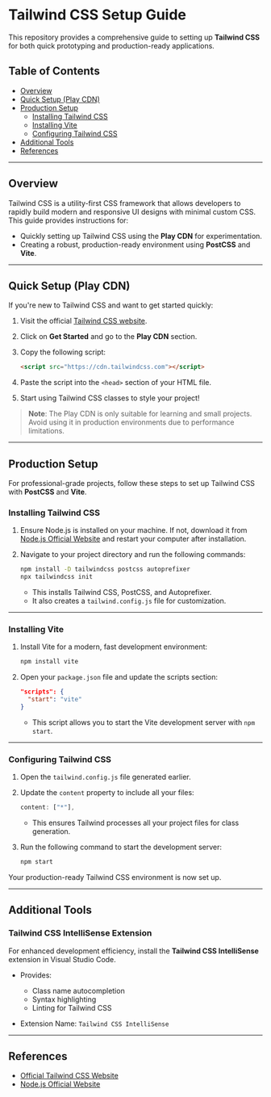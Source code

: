 # Tailwind CSS Setup Guide

This repository provides a comprehensive guide to setting up **Tailwind CSS** for both quick prototyping and production-ready applications.

## Table of Contents

- [Overview](#overview)
- [Quick Setup (Play CDN)](#quick-setup-play-cdn)
- [Production Setup](#production-setup)
  - [Installing Tailwind CSS](#installing-tailwind-css)
  - [Installing Vite](#installing-vite)
  - [Configuring Tailwind CSS](#configuring-tailwind-css)
- [Additional Tools](#additional-tools)
- [References](#references)

---

## Overview

Tailwind CSS is a utility-first CSS framework that allows developers to rapidly build modern and responsive UI designs with minimal custom CSS. This guide provides instructions for:

- Quickly setting up Tailwind CSS using the **Play CDN** for experimentation.
- Creating a robust, production-ready environment using **PostCSS** and **Vite**.

---

## Quick Setup (Play CDN)

If you're new to Tailwind CSS and want to get started quickly:

1. Visit the official [Tailwind CSS website](https://tailwindcss.com/).
2. Click on **Get Started** and go to the **Play CDN** section.
3. Copy the following script:

   ```html
   <script src="https://cdn.tailwindcss.com"></script>
   ```

4. Paste the script into the `<head>` section of your HTML file.
5. Start using Tailwind CSS classes to style your project!

> **Note**: The Play CDN is only suitable for learning and small projects. Avoid using it in production environments due to performance limitations.

---

## Production Setup

For professional-grade projects, follow these steps to set up Tailwind CSS with **PostCSS** and **Vite**.

### Installing Tailwind CSS

1. Ensure Node.js is installed on your machine. If not, download it from [Node.js Official Website](https://nodejs.org/) and restart your computer after installation.

2. Navigate to your project directory and run the following commands:

   ```bash
   npm install -D tailwindcss postcss autoprefixer
   npx tailwindcss init
   ```

   - This installs Tailwind CSS, PostCSS, and Autoprefixer.
   - It also creates a `tailwind.config.js` file for customization.

---

### Installing Vite

1. Install Vite for a modern, fast development environment:

   ```bash
   npm install vite
   ```

2. Open your `package.json` file and update the scripts section:

   ```json
   "scripts": {
     "start": "vite"
   }
   ```

   - This script allows you to start the Vite development server with `npm start`.

---

### Configuring Tailwind CSS

1. Open the `tailwind.config.js` file generated earlier.
2. Update the `content` property to include all your files:

   ```javascript
   content: ["*"],
   ```

   - This ensures Tailwind processes all your project files for class generation.

3. Run the following command to start the development server:

   ```bash
   npm start
   ```

Your production-ready Tailwind CSS environment is now set up.

---

## Additional Tools

### Tailwind CSS IntelliSense Extension

For enhanced development efficiency, install the **Tailwind CSS IntelliSense** extension in Visual Studio Code.

- Provides:

  - Class name autocompletion
  - Syntax highlighting
  - Linting for Tailwind CSS

- Extension Name: `Tailwind CSS IntelliSense`

---

## References

- [Official Tailwind CSS Website](https://tailwindcss.com/)
- [Node.js Official Website](https://nodejs.org/)
